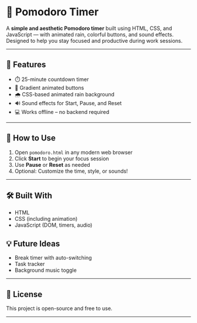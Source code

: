 # 🍅 Pomodoro Timer

A **simple and aesthetic Pomodoro timer** built using HTML, CSS, and JavaScript — with animated rain, colorful buttons, and sound effects. Designed to help you stay focused and productive during work sessions.

---

## 🔧 Features

- ⏱️ 25-minute countdown timer
- 🎨 Gradient animated buttons
- 🌧️ CSS-based animated rain background
- 🔊 Sound effects for Start, Pause, and Reset
- 💻 Works offline – no backend required

---

## 🚀 How to Use

1. Open `pomodoro.html` in any modern web browser
2. Click **Start** to begin your focus session
3. Use **Pause** or **Reset** as needed
4. Optional: Customize the time, style, or sounds!

---

## 🛠️ Built With

- HTML
- CSS (including animation)
- JavaScript (DOM, timers, audio)


## 💡 Future Ideas

- Break timer with auto-switching
- Task tracker
- Background music toggle

---

## 📄 License

This project is open-source and free to use.

---


